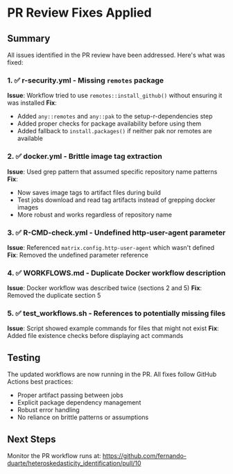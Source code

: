 # PR Review Fixes Applied

## Summary
All issues identified in the PR review have been addressed. Here's what was fixed:

### 1. ✅ r-security.yml - Missing `remotes` package
**Issue**: Workflow tried to use `remotes::install_github()` without ensuring it was installed
**Fix**:
- Added `any::remotes` and `any::pak` to the setup-r-dependencies step
- Added proper checks for package availability before using them
- Added fallback to `install.packages()` if neither pak nor remotes are available

### 2. ✅ docker.yml - Brittle image tag extraction
**Issue**: Used grep pattern that assumed specific repository name patterns
**Fix**:
- Now saves image tags to artifact files during build
- Test jobs download and read tag artifacts instead of grepping docker images
- More robust and works regardless of repository name

### 3. ✅ R-CMD-check.yml - Undefined http-user-agent parameter
**Issue**: Referenced `matrix.config.http-user-agent` which wasn't defined
**Fix**: Removed the undefined parameter reference

### 4. ✅ WORKFLOWS.md - Duplicate Docker workflow description
**Issue**: Docker workflow was described twice (sections 2 and 5)
**Fix**: Removed the duplicate section 5

### 5. ✅ test_workflows.sh - References to potentially missing files
**Issue**: Script showed example commands for files that might not exist
**Fix**: Added file existence checks before displaying act commands

## Testing
The updated workflows are now running in the PR. All fixes follow GitHub Actions best practices:
- Proper artifact passing between jobs
- Explicit package dependency management
- Robust error handling
- No reliance on brittle patterns or assumptions

## Next Steps
Monitor the PR workflow runs at: https://github.com/fernando-duarte/heteroskedasticity_identification/pull/10
